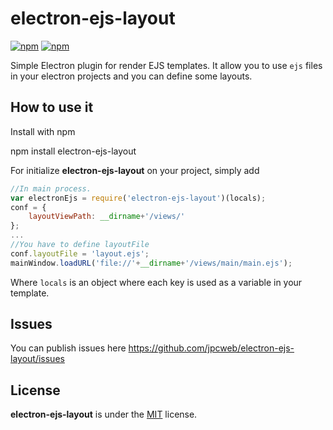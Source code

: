 # electron-ejs-layout

[![npm](https://img.shields.io/npm/v/electron-ejs.svg?style=flat-square)](https://www.npmjs.com/package/electron-ejs-layout)
[![npm](https://img.shields.io/npm/dt/electron-ejs.svg?style=flat-square)](https://www.npmjs.com/package/electron-ejs-layout)

Simple Electron plugin for render EJS templates. It allow you to use `ejs` files in your electron projects and you can define some layouts.


## How to use it

Install with npm

npm install electron-ejs-layout

For initialize **electron-ejs-layout** on your project, simply add

```javascript
//In main process.
var electronEjs = require('electron-ejs-layout')(locals);
conf = {
    layoutViewPath: __dirname+'/views/'
};
...
//You have to define layoutFile
conf.layoutFile = 'layout.ejs';
mainWindow.loadURL('file://'+__dirname+'/views/main/main.ejs');
```

Where `locals` is an object where each key is used as a variable in your template.


## Issues

You can publish issues here https://github.com/jpcweb/electron-ejs-layout/issues

## License

**electron-ejs-layout** is under the [MIT](LICENSE) license.
